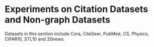 # Experiments on Citation Datasets and Non-graph Datasets

Datasets in this section include Cora, CiteSeer, PubMed, CS, Physics, CIFAR10, STL10 and 20news.
